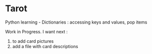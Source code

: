 # Tarot
Python learning - Dictionaries : accessing keys and values, pop items

Work in Progress.
I want next : 
1. to add card pictures
2. add a file with card descriptions
